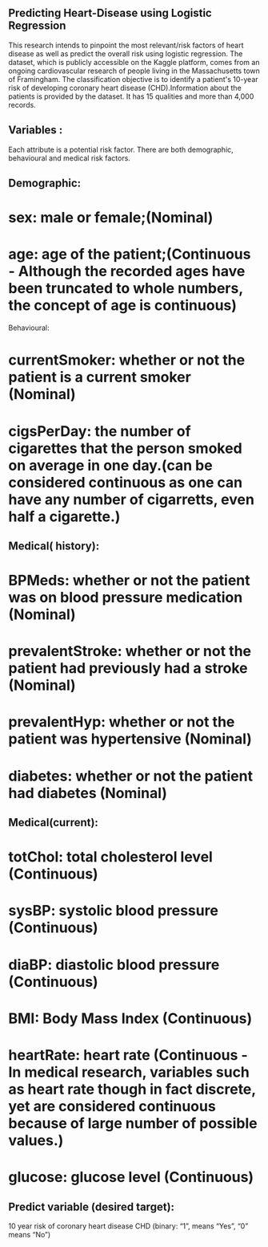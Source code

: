 ## Predicting Heart-Disease using Logistic Regression
 This research intends to pinpoint the most relevant/risk factors of heart disease as well as predict the overall risk using logistic regression.
The dataset, which is publicly accessible on the Kaggle platform, comes from an ongoing cardiovascular research of people living in the Massachusetts town of Framingham. The classification objective is to identify a patient's 10-year risk of developing coronary heart disease (CHD).Information about the patients is provided by the dataset. It has 15 qualities and more than 4,000 records.

## Variables :
Each attribute is a potential risk factor. There are both demographic, behavioural and medical risk factors.

## Demographic: 

# sex: male or female;(Nominal)

# age: age of the patient;(Continuous - Although the recorded ages have been truncated to whole numbers, the concept of age is continuous)
Behavioural:

# currentSmoker: whether or not the patient is a current smoker (Nominal)

# cigsPerDay: the number of cigarettes that the person smoked on average in one day.(can be considered continuous as one can have any number of cigarretts, even half a cigarette.)

## Medical( history):

# BPMeds: whether or not the patient was on blood pressure medication (Nominal)

# prevalentStroke: whether or not the patient had previously had a stroke (Nominal)

# prevalentHyp: whether or not the patient was hypertensive (Nominal)

# diabetes: whether or not the patient had diabetes (Nominal)

## Medical(current):

# totChol: total cholesterol level (Continuous)

# sysBP: systolic blood pressure (Continuous)

# diaBP: diastolic blood pressure (Continuous)

# BMI: Body Mass Index (Continuous)

# heartRate: heart rate (Continuous - In medical research, variables such as heart rate though in fact discrete, yet are considered continuous because of large number of possible values.)

# glucose: glucose level (Continuous)

## Predict variable (desired target):

10 year risk of coronary heart disease CHD (binary: “1”, means “Yes”, “0” means “No”)
